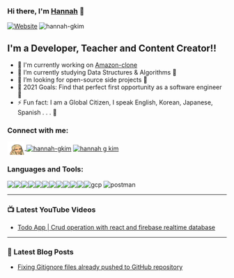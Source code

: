 ### Hi there, I'm [Hannah][website] 👋

[![Website](https://img.shields.io/badge/HANNAHGKIM.COM-UP-pink.svg)](https://hannahgkim.com/)
<img src="https://komarev.com/ghpvc/?username=hannah-gkim&label=Profile%20views&color=0e75b6&style=flat" alt="hannah-gkim" />

## I'm a Developer, Teacher and Content Creator!!

- 🔭 I'm currently working on [Amazon-clone](https://github.com/hannah-gkim/amazon-clone)
- 🌱 I’m currently studying Data Structures & Algorithms 🧩
- 👯 I’m looking for open-source side projects 💖
- 🥅 2021 Goals: Find that perfect first opportunity as a software engineer 🧚
- ⚡ Fun fact: I am a Global Citizen, I speak English, Korean, Japanese, Spanish . . . 🤫

<h3 align="left">Connect with me:</h3>

<p align="left">
<a href="https://hannahgkim.com/" target="blank">
<!-- <img align="center" src="https://raw.githubusercontent.com/hannah-gkim/les_choses_de_la_vie/main/public/favicon.ico" alt="hannah g kim" height="30" width="40"> -->
<img align="center" src="https://raw.githubusercontent.com/hannah-gkim/amazon-clone/main/public/favicon.ico" alt="hannah g kim" height="30" width="40">

</a>
<a href="https://linkedin.com/in/hannah-gkim" target="blank"><img align="center" src="https://raw.githubusercontent.com/rahuldkjain/github-profile-readme-generator/master/src/images/icons/Social/linked-in-alt.svg" alt="hannah-gkim" height="30" width="40" /></a>
<a href="https://www.youtube.com/channel/UC_Fa6yrspcGcdNWEZnJmz1g" target="blank"><img align="center" src="https://raw.githubusercontent.com/rahuldkjain/github-profile-readme-generator/master/src/images/icons/Social/youtube.svg" alt="hannah g kim" height="30" width="40" /></a>
</p>

<h3 align="left">Languages and Tools:</h3>
<img align="left" img src="https://img.icons8.com/color/48/000000/javascript--v1.png"/>
<img align="left" img src="https://img.icons8.com/color/48/000000/html-5--v1.png"/>
<img align="left" img src="https://img.icons8.com/color/48/000000/css3.png"/>
<img align="left" img src="https://img.icons8.com/color/48/000000/react-native.png"/>
<img align="left" img src="https://img.icons8.com/color/48/000000/redux.png"/>
<img align="left" img src="https://img.icons8.com/color/48/000000/nodejs.png"/>
<img align="left" img src="https://img.icons8.com/color/48/000000/git.png"/>
<img align="left" img src="https://img.icons8.com/color/48/000000/heroku.png"/>
<img align="left" img src="https://img.icons8.com/color/48/000000/postgreesql.png"/>
<img align="left" img src="https://img.icons8.com/color/48/000000/webpack.png"/>
<img align="left" img src="https://img.icons8.com/color/48/000000/google-firebase-console.png"/>
<img src="https://www.vectorlogo.zone/logos/google_cloud/google_cloud-icon.svg" alt="gcp" width="40" height="40"/> 
<img src="https://www.vectorlogo.zone/logos/getpostman/getpostman-icon.svg" alt="postman" width="40" height="40"/>
<br />

---

### 📺 Latest YouTube Videos

<!-- YOUTUBE:START -->

- [Todo App | Crud operation with react and firebase realtime database](https://www.youtube.com/watch?v=OlyA7Q0qPPE&t=62s)
  <!-- YOUTUBE:END -->
  <!-- ➡️ [more videos...](https://www.youtube.com/channel/UC_Fa6yrspcGcdNWEZnJmz1g) -->

---

### 📕 Latest Blog Posts

- [Fixing Gitignore files already pushed to GitHub repository](https://medium.com/@hannahgomezkim/fixing-gitignore-files-already-pushed-to-github-repository-c30f2800ed4a)
<!-- ➡️ [more blog posts...](https://codestackr.com) -->

[website]: https://hannahgkim.com/
[youtube]: https://www.youtube.com/channel/UC_Fa6yrspcGcdNWEZnJmz1g
[linkedin]: https://www.linkedin.com/in/hannah-g-kim/
